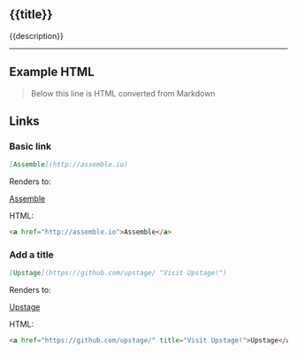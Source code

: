 <article id="page-yfm">
  <h1 class="title">
    {{title}}
  </h1>
  <p class="description"> {{description}} </p>
</article>


***

## Example HTML

> Below this line is HTML converted from Markdown

## Links

### Basic link

``` markdown
[Assemble](http://assemble.io)
```

Renders to:

[Assemble](http://assemble.io)

HTML:

``` html
<a href="http://assemble.io">Assemble</a>
```


### Add a title

``` markdown
[Upstage](https://github.com/upstage/ "Visit Upstage!")
```

Renders to:

[Upstage](https://github.com/upstage/ "Visit Upstage!")

HTML:

``` html
<a href="https://github.com/upstage/" title="Visit Upstage!">Upstage</a>
```
